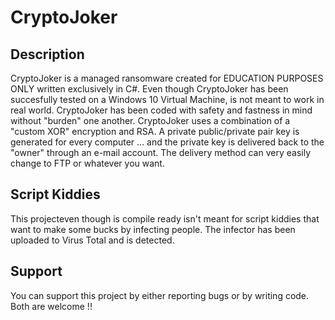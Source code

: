 # CryptoJoker

## Description

CryptoJoker is a managed ransomware created for EDUCATION PURPOSES ONLY written exclusively in C#. Even though CryptoJoker has been succesfully tested
on a Windows 10 Virtual Machine, is not meant to work in real world. CryptoJoker has been coded with safety and fastness in mind without "burden" one another.
CryptoJoker uses a combination of a "custom XOR" encryption and RSA. A private public/private pair key is generated for every computer ... and the private
key is delivered back to the "owner" through an e-mail account. The delivery method can very easily change to FTP or whatever you want.

## Script Kiddies

This projecteven though is compile ready isn't meant for script kiddies that want to make some bucks by infecting people. 
The infector has been uploaded to Virus Total and is detected.

## Support

You can support this project by either reporting bugs or by writing code. Both are welcome !!
